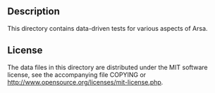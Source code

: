 Description
------------

This directory contains data-driven tests for various aspects of Arsa.

License
--------

The data files in this directory are distributed under the MIT software
license, see the accompanying file COPYING or
http://www.opensource.org/licenses/mit-license.php.

